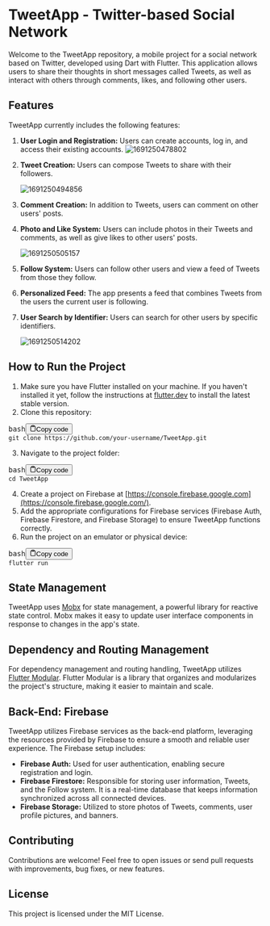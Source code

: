 # TweetApp - Twitter-based Social Network

Welcome to the TweetApp repository, a mobile project for a social network based on Twitter, developed using Dart with Flutter. This application allows users to share their thoughts in short messages called Tweets, as well as interact with others through comments, likes, and following other users.

## Features

TweetApp currently includes the following features:

1. **User Login and Registration:** Users can create accounts, log in, and access their existing accounts.
   ![1691250478802](image/README/1691250478802.png)
2. **Tweet Creation:** Users can compose Tweets to share with their followers.

   ![1691250494856](image/README/1691250494856.png)
3. **Comment Creation:** In addition to Tweets, users can comment on other users' posts.
4. **Photo and Like System:** Users can include photos in their Tweets and comments, as well as give likes to other users' posts.

   ![1691250505157](image/README/1691250505157.png)
5. **Follow System:** Users can follow other users and view a feed of Tweets from those they follow.
6. **Personalized Feed:** The app presents a feed that combines Tweets from the users the current user is following.
7. **User Search by Identifier:** Users can search for other users by specific identifiers.

   ![1691250514202](image/README/1691250514202.png)

## How to Run the Project

1. Make sure you have Flutter installed on your machine. If you haven't installed it yet, follow the instructions at [flutter.dev](https://flutter.dev/docs/get-started/install) to install the latest stable version.
2. Clone this repository:

<pre><div class="bg-black rounded-md mb-4"><div class="flex items-center relative text-gray-200 bg-gray-800 px-4 py-2 text-xs font-sans justify-between rounded-t-md"><span>bash</span><button class="flex ml-auto gap-2"><svg stroke="currentColor" fill="none" stroke-width="2" viewBox="0 0 24 24" stroke-linecap="round" stroke-linejoin="round" class="h-4 w-4" height="1em" width="1em" xmlns="http://www.w3.org/2000/svg"><path d="M16 4h2a2 2 0 0 1 2 2v14a2 2 0 0 1-2 2H6a2 2 0 0 1-2-2V6a2 2 0 0 1 2-2h2"></path><rect x="8" y="2" width="8" height="4" rx="1" ry="1"></rect></svg>Copy code</button></div><div class="p-4 overflow-y-auto"><code class="!whitespace-pre hljs language-bash">git clone https://github.com/your-username/TweetApp.git
</code></div></div></pre>

3. Navigate to the project folder:

<pre><div class="bg-black rounded-md mb-4"><div class="flex items-center relative text-gray-200 bg-gray-800 px-4 py-2 text-xs font-sans justify-between rounded-t-md"><span>bash</span><button class="flex ml-auto gap-2"><svg stroke="currentColor" fill="none" stroke-width="2" viewBox="0 0 24 24" stroke-linecap="round" stroke-linejoin="round" class="h-4 w-4" height="1em" width="1em" xmlns="http://www.w3.org/2000/svg"><path d="M16 4h2a2 2 0 0 1 2 2v14a2 2 0 0 1-2 2H6a2 2 0 0 1-2-2V6a2 2 0 0 1 2-2h2"></path><rect x="8" y="2" width="8" height="4" rx="1" ry="1"></rect></svg>Copy code</button></div><div class="p-4 overflow-y-auto"><code class="!whitespace-pre hljs language-bash">cd TweetApp
</code></div></div></pre>

4. Create a project on Firebase at [https://console.firebase.google.com](https://console.firebase.google.com/).
5. Add the appropriate configurations for Firebase services (Firebase Auth, Firebase Firestore, and Firebase Storage) to ensure TweetApp functions correctly.
6. Run the project on an emulator or physical device:

<pre><div class="bg-black rounded-md mb-4"><div class="flex items-center relative text-gray-200 bg-gray-800 px-4 py-2 text-xs font-sans justify-between rounded-t-md"><span>bash</span><button class="flex ml-auto gap-2"><svg stroke="currentColor" fill="none" stroke-width="2" viewBox="0 0 24 24" stroke-linecap="round" stroke-linejoin="round" class="h-4 w-4" height="1em" width="1em" xmlns="http://www.w3.org/2000/svg"><path d="M16 4h2a2 2 0 0 1 2 2v14a2 2 0 0 1-2 2H6a2 2 0 0 1-2-2V6a2 2 0 0 1 2-2h2"></path><rect x="8" y="2" width="8" height="4" rx="1" ry="1"></rect></svg>Copy code</button></div><div class="p-4 overflow-y-auto"><code class="!whitespace-pre hljs language-bash">flutter run
</code></div></div></pre>

## State Management

TweetApp uses [Mobx](https://pub.dev/packages/mobx) for state management, a powerful library for reactive state control. Mobx makes it easy to update user interface components in response to changes in the app's state.

## Dependency and Routing Management

For dependency management and routing handling, TweetApp utilizes [Flutter Modular](https://pub.dev/packages/flutter_modular). Flutter Modular is a library that organizes and modularizes the project's structure, making it easier to maintain and scale.

## Back-End: Firebase

TweetApp utilizes Firebase services as the back-end platform, leveraging the resources provided by Firebase to ensure a smooth and reliable user experience. The Firebase setup includes:

* **Firebase Auth:** Used for user authentication, enabling secure registration and login.
* **Firebase Firestore:** Responsible for storing user information, Tweets, and the Follow system. It is a real-time database that keeps information synchronized across all connected devices.
* **Firebase Storage:** Utilized to store photos of Tweets, comments, user profile pictures, and banners.

## Contributing

Contributions are welcome! Feel free to open issues or send pull requests with improvements, bug fixes, or new features.

## License

This project is licensed under the MIT License.
